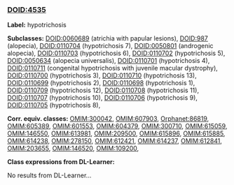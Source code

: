 
### [DOID:4535](http://purl.obolibrary.org/obo/DOID_4535)
**Label:** hypotrichosis

**Subclasses:** [DOID:0060689](http://purl.obolibrary.org/obo/DOID_0060689) (atrichia with papular lesions), [DOID:987](http://purl.obolibrary.org/obo/DOID_987) (alopecia), [DOID:0110704](http://purl.obolibrary.org/obo/DOID_0110704) (hypotrichosis 7), [DOID:0050801](http://purl.obolibrary.org/obo/DOID_0050801) (androgenic alopecia), [DOID:0110703](http://purl.obolibrary.org/obo/DOID_0110703) (hypotrichosis 6), [DOID:0110702](http://purl.obolibrary.org/obo/DOID_0110702) (hypotrichosis 5), [DOID:0050634](http://purl.obolibrary.org/obo/DOID_0050634) (alopecia universalis), [DOID:0110701](http://purl.obolibrary.org/obo/DOID_0110701) (hypotrichosis 4), [DOID:0110711](http://purl.obolibrary.org/obo/DOID_0110711) (congenital hypotrichosis with juvenile macular dystrophy), [DOID:0110700](http://purl.obolibrary.org/obo/DOID_0110700) (hypotrichosis 3), [DOID:0110710](http://purl.obolibrary.org/obo/DOID_0110710) (hypotrichosis 13), [DOID:0110699](http://purl.obolibrary.org/obo/DOID_0110699) (hypotrichosis 2), [DOID:0110698](http://purl.obolibrary.org/obo/DOID_0110698) (hypotrichosis 1), [DOID:0110709](http://purl.obolibrary.org/obo/DOID_0110709) (hypotrichosis 12), [DOID:0110708](http://purl.obolibrary.org/obo/DOID_0110708) (hypotrichosis 11), [DOID:0110707](http://purl.obolibrary.org/obo/DOID_0110707) (hypotrichosis 10), [DOID:0110706](http://purl.obolibrary.org/obo/DOID_0110706) (hypotrichosis 9), [DOID:0110705](http://purl.obolibrary.org/obo/DOID_0110705) (hypotrichosis 8), 

**Corr. equiv. classes:** [OMIM:300042](http://purl.obolibrary.org/obo/OMIM_300042), [OMIM:607903](http://purl.obolibrary.org/obo/OMIM_607903), [Orphanet:86819](http://www.orpha.net/ORDO/Orphanet_86819), [OMIM:605389](http://purl.obolibrary.org/obo/OMIM_605389), [OMIM:601553](http://purl.obolibrary.org/obo/OMIM_601553), [OMIM:604379](http://purl.obolibrary.org/obo/OMIM_604379), [OMIM:300710](http://purl.obolibrary.org/obo/OMIM_300710), [OMIM:615059](http://purl.obolibrary.org/obo/OMIM_615059), [OMIM:146550](http://purl.obolibrary.org/obo/OMIM_146550), [OMIM:613981](http://purl.obolibrary.org/obo/OMIM_613981), [OMIM:209500](http://purl.obolibrary.org/obo/OMIM_209500), [OMIM:615896](http://purl.obolibrary.org/obo/OMIM_615896), [OMIM:615885](http://purl.obolibrary.org/obo/OMIM_615885), [OMIM:614238](http://purl.obolibrary.org/obo/OMIM_614238), [OMIM:278150](http://purl.obolibrary.org/obo/OMIM_278150), [OMIM:612421](http://purl.obolibrary.org/obo/OMIM_612421), [OMIM:614237](http://purl.obolibrary.org/obo/OMIM_614237), [OMIM:612841](http://purl.obolibrary.org/obo/OMIM_612841), [OMIM:203655](http://purl.obolibrary.org/obo/OMIM_203655), [OMIM:146520](http://purl.obolibrary.org/obo/OMIM_146520), [OMIM:109200](http://purl.obolibrary.org/obo/OMIM_109200), 

**Class expressions from DL-Learner:**

No results from DL-Learner...



